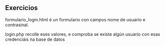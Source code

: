 ## Exercicios

formulario_login.html é un formulario con campos nome de usuario e contrasinal.

login.php recolle eses valores,  e comproba se existe algún usuario con esas credenciáis na base de datos
